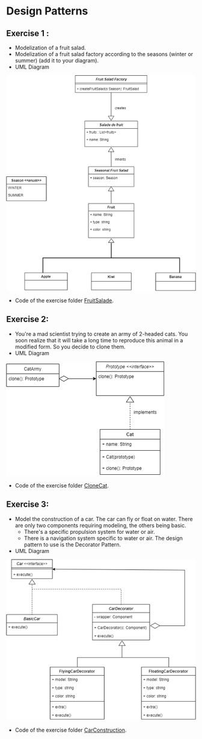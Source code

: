 # Design Patterns

## Exercise 1 : 
- Modelization of a fruit salad. 
- Modelization of a fruit salad factory according to the seasons (winter or summer) (add it to your diagram). 
-  UML Diagram 
<a href="./Images/Ex1_Fruit_Salade.png" target="_blank" rel="noreferrer">
    <img
      src="./Images/Ex1_Fruit_Salade.png"
      alt="PatternFactory"
    />
  </a>
  
- Code of the exercise folder [FruitSalade](./FruitSalade/).

## Exercise 2: 
- You're a mad scientist trying to create an army of 2-headed cats. You soon realize that it will take a long time to reproduce this animal in a modified form. So you decide to clone them.
- UML Diagram 
<a href="./Images/Ex2_Clone_Cat.png" target="_blank" rel="noreferrer">
    <img
      src="./Images/Ex2_Clone_Cat.png"
      alt="PatternPrototype"
    />
  </a>

- Code of the exercise folder [CloneCat](./CloneCat/).

## Exercise 3: 
- Model the construction of a car. The car can fly or float on water. There are only two components requiring modeling, the others being basic. 
	- There's a specific propulsion system for water or air. 
	- There is a navigation system specific to water or air. 
The design pattern to use is the Decorator Pattern. 
- UML Diagram 
<a href="./Images/Ex3_Car_Construction.png" target="_blank" rel="noreferrer">
    <img
      src="./Images/Ex3_Car_Construction.png"
      alt="PatternDecorator"
    />
  </a>

- Code of the exercise folder [CarConstruction](./CarConstruction/).

